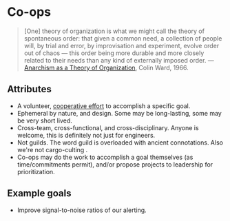 # Co-ops

> [One] theory of organization is what we might call the theory of spontaneous order: that given a common need, a collection of people will, by trial and error, by improvisation and experiment, evolve order out of chaos — this order being more durable and more closely related to their needs than any kind of externally imposed order. — [Anarchism as a Theory of Organization](https://theanarchistlibrary.org/library/colin-ward-anarchism-as-a-theory-of-organization), Colin Ward, 1966.


## Attributes

- A volunteer, [cooperative effort](https://en.wikipedia.org/wiki/Cooperative) to accomplish a specific goal.
- Ephemeral by nature, and design. Some may be long-lasting, some may be very short lived.
- Cross-team, cross-functional, and cross-disciplinary. Anyone is welcome, this is definitely not just for engineers.
- Not guilds. The word guild is overloaded with ancient connotations. Also we're not cargo-culting .
- Co-ops may do the work to accomplish a goal themselves (as time/commitments permit), and/or propose projects to leadership for prioritization.

## Example goals

- Improve signal-to-noise ratios of our alerting.
<!--stackedit_data:
eyJoaXN0b3J5IjpbLTYyMTQ5Nzc4NiwtMTgzNTUxNDg0N119
-->